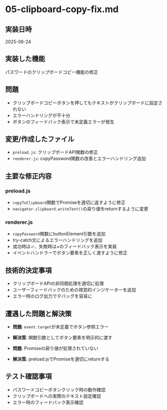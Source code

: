 # 05-clipboard-copy-fix.md

## 実装日時
2025-06-24

## 実装した機能
パスワードのクリップボードコピー機能の修正

## 問題
- クリップボードコピーボタンを押してもテキストがクリップボードに設定されない
- エラーハンドリングが不十分
- ボタンのフィードバック表示で未定義エラーが発生

## 変更/作成したファイル
- `preload.js`: クリップボードAPI関数の修正
- `renderer.js`: copyPassword関数の改善とエラーハンドリング追加

## 主要な修正内容

### preload.js
- `copyToClipboard`関数でPromiseを適切に返すように修正
- `navigator.clipboard.writeText()`の戻り値をreturnするように変更

### renderer.js  
- `copyPassword`関数にbuttonElement引数を追加
- try-catch文によるエラーハンドリングを追加
- 成功時は✓、失敗時は×のフィードバック表示を実装
- イベントハンドラーでボタン要素を正しく渡すように修正

## 技術的決定事項
- クリップボードAPIの非同期処理を適切に処理
- ユーザーフィードバックのための視覚的インジケーターを追加
- エラー時のログ出力でデバッグを容易に

## 遭遇した問題と解決策
- **問題**: `event.target`が未定義でボタン参照エラー
- **解決策**: 関数引数としてボタン要素を明示的に渡す

- **問題**: Promiseの戻り値が処理されていない
- **解決策**: preload.jsでPromiseを適切にreturnする

## テスト確認事項
- パスワードコピーボタンクリック時の動作確認
- クリップボードへの実際のテキスト設定確認
- エラー時のフィードバック表示確認
